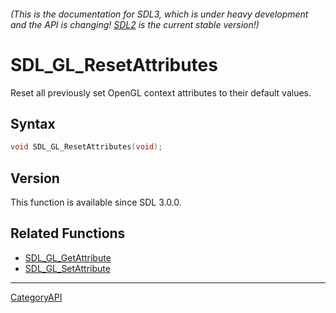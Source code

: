 ###### (This is the documentation for SDL3, which is under heavy development and the API is changing! [SDL2](https://wiki.libsdl.org/SDL2/) is the current stable version!)
# SDL_GL_ResetAttributes

Reset all previously set OpenGL context attributes to their default values.

## Syntax

```c
void SDL_GL_ResetAttributes(void);

```

## Version

This function is available since SDL 3.0.0.

## Related Functions

* [SDL_GL_GetAttribute](SDL_GL_GetAttribute)
* [SDL_GL_SetAttribute](SDL_GL_SetAttribute)

----
[CategoryAPI](CategoryAPI)

